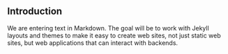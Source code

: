 ## Introduction

We are entering text in Markdown. The goal will be to work with Jekyll layouts
and themes to make it easy to create web sites, not just static web sites,
but web applications that can interact with backends.
